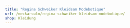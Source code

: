 ```yaml
---
title: "Regina Schweiker Kleidsam Modebotique"
url: /neckarsulm/regina-schweiker-kleidsam-modebotique/
shop: Kleidung
---
```

